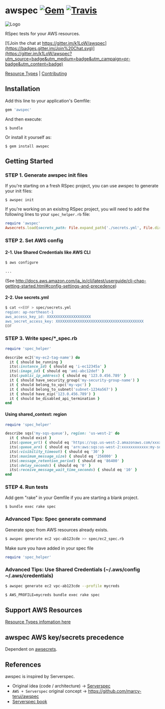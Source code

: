 # awspec [![Gem](https://img.shields.io/gem/v/awspec.svg)](https://rubygems.org/gems/awspec) [![Travis](https://img.shields.io/travis/k1LoW/awspec.svg)](https://travis-ci.org/k1LoW/awspec)

![Logo](./awspec-logo.png)

RSpec tests for your AWS resources.

[![Join the chat at https://gitter.im/k1LoW/awspec](https://badges.gitter.im/Join%20Chat.svg)](https://gitter.im/k1LoW/awspec?utm_source=badge&utm_medium=badge&utm_campaign=pr-badge&utm_content=badge)

[Resource Types](doc/resource_types.md) | [Contributing](doc/contributing.md)

## Installation

Add this line to your application's Gemfile:

```ruby
gem 'awspec'
```

And then execute:

    $ bundle

Or install it yourself as:

    $ gem install awspec

## Getting Started

### STEP 1. Generate awspec init files

If you're starting on a fresh RSpec project, you can use awspec to generate your init files:

    $ awspec init

If you're working on an exisitng RSpec project, you will need to add the following lines to your `spec_helper.rb` file:

```ruby
require 'awspec'
Awsecrets.load(secrets_path: File.expand_path('./secrets.yml', File.dirname(__FILE__)))
```

### STEP 2. Set AWS config

#### 2-1. Use Shared Credentials like AWS CLI

```sh
$ aws configure

...
```

(See http://docs.aws.amazon.com/ja_jp/cli/latest/userguide/cli-chap-getting-started.html#config-settings-and-precedence)

#### 2-2. Use secrets.yml

```sh
$ cat <<EOF > spec/secrets.yml
region: ap-northeast-1
aws_access_key_id: XXXXXXXXXXXXXXXXXXXX
aws_secret_access_key: XXXXXXXXXXXXXXXXXXXXXXXXXXXXXXXXXXXXXXXX
EOF
```

### STEP 3. Write spec/\*\_spec.rb

```ruby
require 'spec_helper'

describe ec2('my-ec2-tag-name') do
  it { should be_running }
  its(:instance_id) { should eq 'i-ec12345a' }
  its(:image_id) { should eq 'ami-abc12def' }
  its(:public_ip_address) { should eq '123.0.456.789' }
  it { should have_security_group('my-security-group-name') }
  it { should belong_to_vpc('my-vpc') }
  it { should belong_to_subnet('subnet-1234a567') }
  it { should have_eip('123.0.456.789') }
  it { should be_disabled_api_termination }
end
```

#### Using shared_context: region

```ruby
require 'spec_helper'

describe sqs('my-sqs-queue'), region: 'us-west-2' do
  it { should exist }
  its(:queue_url) { should eq 'https://sqs.us-west-2.amazonaws.com/xxxxxxxxxxxx/my-sqs-queue' }
  its(:queue_arn) { should eq 'arn:aws:sqs:us-west-2:xxxxxxxxxxxx:my-sqs-queue' }
  its(:visibility_timeout) { should eq '30' }
  its(:maximum_message_size) { should eq '256000' }
  its(:message_retention_period) { should eq '86400' }
  its(:delay_seconds) { should eq '0' }
  its(:receive_message_wait_time_seconds) { should eq '10' }
end
```

### STEP 4. Run tests
Add gem "rake" in your Gemfile if you are starting a blank project.

    $ bundle exec rake spec

### Advanced Tips: Spec generate command

Generate spec from AWS resources already exists.

```sh
$ awspec generate ec2 vpc-ab123cde >> spec/ec2_spec.rb
```

Make sure you have added in your spec file
```ruby
require 'spec_helper'
```

### Advanced Tips: Use Shared Credentials (~/.aws/config ~/.aws/credentials)

```sh
$ awspec generate ec2 vpc-ab123cde --profile mycreds
```

```sh
$ AWS_PROFILE=mycreds bundle exec rake spec
```

## Support AWS Resources

[Resource Types infomation here](doc/resource_types.md)

## awspec AWS key/secrets precedence

Dependent on [awsecrets](https://github.com/k1LoW/awsecrets#awsecrets-config-precedence).

## References

awspec is inspired by Serverspec.

- Original idea (code / architecture) -> [Serverspec](https://github.com/serverspec/serverspec)
- `AWS + Serverspec` original concept -> https://github.com/marcy-terui/awspec
- [Serverspec book](http://www.oreilly.co.jp/books/9784873117096/)
